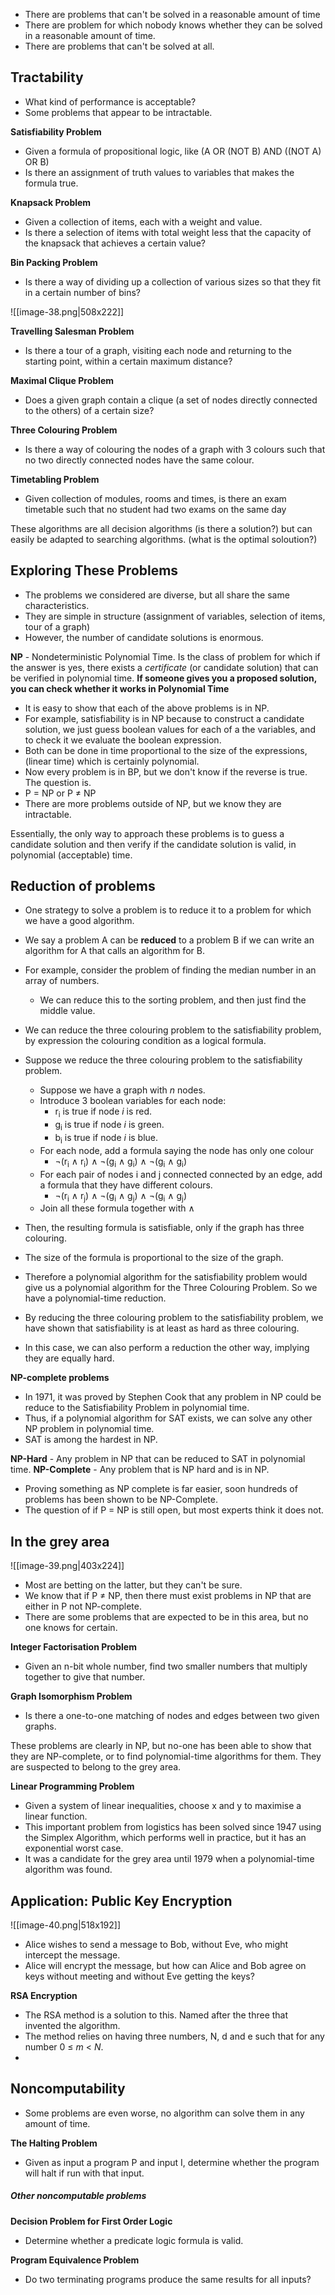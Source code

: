 - There are problems that can't be solved in a reasonable amount of time
- There are problem for which nobody knows whether they can be solved in a reasonable amount of time. 
- There are problems that can't be solved at all. 


## Tractability

- What kind of performance is acceptable?
- Some problems that appear to be intractable.

**Satisfiability Problem**

- Given a formula of propositional logic, like (A OR (NOT B) AND ((NOT A) OR B)
- Is there an assignment of truth values to variables that makes the formula true. 

**Knapsack Problem**

- Given a collection of items, each with a weight and value. 
- Is there a selection of items with total weight less that the capacity of the knapsack that achieves a certain value?

**Bin Packing Problem**

- Is there a way of dividing up a collection of various sizes so that they fit in a certain number of bins?

![[image-38.png|508x222]]

**Travelling Salesman Problem**

- Is there a tour of a graph, visiting each node and returning to the starting point, within a certain maximum distance?

**Maximal Clique Problem**

- Does a given graph contain a clique (a set of nodes directly connected to the others) of a certain size?

**Three Colouring Problem**

- Is there a way of colouring the nodes of a graph with 3 colours such that no two directly connected nodes have the same colour.

**Timetabling Problem**

- Given collection of modules, rooms and times, is there an exam timetable such that no student had two exams on the same day

These algorithms are all decision algorithms (is there a solution?) but can easily be adapted to searching algorithms. (what is the optimal soloution?) 


## Exploring These Problems

- The problems we considered are diverse, but all share the same characteristics.
- They are simple in structure (assignment of variables, selection of items, tour of a graph)
- However, the number of candidate solutions is enormous. 

**NP** - Nondeterministic Polynomial Time. Is the class of problem for which if the answer is yes, there exists a _certificate_ (or candidate solution) that can be verified in polynomial time. **If someone gives you a proposed solution, you can check whether it works in Polynomial Time**


- It is easy to show that each of the above problems is in NP.
- For example, satisfiability is in NP because to construct a candidate solution, we just guess boolean values for each of a the variables, and to check it we evaluate the boolean expression. 
- Both can be done in time proportional to the size of the expressions, (linear time) which is certainly polynomial. 
- Now every problem is in BP, but we don't know if the reverse is true. The question is. 
- P = NP or P ≠ NP
- There are more problems outside of NP, but we know they are intractable. 

Essentially, the only way to approach these problems is to guess a candidate solution and then verify if the candidate solution is valid, in polynomial (acceptable) time. 


## Reduction of problems

- One strategy to solve a problem is to reduce it to a problem for which we have a good algorithm.
- We say a problem A can be **reduced** to a problem B if we can write an algorithm for A that calls an algorithm for B.
- For example, consider the problem of finding the median number in an array of numbers.
	- We can reduce this to the sorting problem, and then just find the middle value. 
- We can reduce the three colouring problem to the satisfiability problem, by expression the colouring condition as a logical formula. 

- Suppose we reduce the three colouring problem to the satisfiability problem.
	- Suppose we have a graph with _n_ nodes.
	- Introduce 3 boolean variables for each node:
		- r<sub>i</sub> is true if node _i_ is red.
		- g<sub>i</sub> is true if node _i_ is green.
		- b<sub>i</sub>  is true if node _i_ is blue.
	- For each node, add a formula saying the node has only one colour
		- ¬(r<sub>i</sub> ∧ r<sub>i</sub>) ∧ ¬(g<sub>i</sub> ∧ g<sub>i</sub>) ∧ ¬(g<sub>i</sub> ∧ g<sub>i</sub>)
	- For each pair of nodes i and j connected connected by an edge, add a formula that they have different colours. 
		- ¬(r<sub>i</sub> ∧ r<sub>j</sub>) ∧ ¬(g<sub>i</sub> ∧ g<sub>j</sub>) ∧ ¬(g<sub>i</sub> ∧ g<sub>j</sub>)
	- Join all these formula together with ∧
- Then, the resulting formula is satisfiable, only if the graph has three colouring. 
- The size of the formula is proportional to the size of the graph. 
- Therefore a polynomial algorithm for the satisfiability problem would give us a polynomial algorithm for the Three Colouring Problem. So we have a polynomial-time reduction. 
- By reducing the three colouring problem to the satisfiability problem, we have shown that satisfiability is at least as hard as three colouring. 
- In this case, we can also perform a reduction the other way, implying they are equally hard. 

**NP-complete problems**

- In 1971, it was proved by Stephen Cook that any problem in NP could be reduce to the Satisfiability Problem in polynomial time. 
- Thus, if a polynomial algorithm for SAT exists, we can solve any other NP problem in polynomial time. 
- SAT is among the hardest in NP. 

**NP-Hard** - Any problem in NP that can be reduced to SAT in polynomial time.
**NP-Complete** - Any problem that is NP hard and is in NP. 

- Proving something as NP complete is far easier, soon hundreds of problems has been shown to be NP-Complete.
- The question of if P = NP is still open, but most experts think it does not. 


## In the grey area

![[image-39.png|403x224]]

- Most are betting on the latter, but they can't be sure.
- We know that if P ≠ NP, then there must exist problems in NP that are either in P not NP-complete. 
- There are some problems that are expected to be in this area, but no one knows for certain. 

**Integer Factorisation Problem**
- Given an n-bit whole number, find two smaller numbers that multiply together to give that number.

**Graph Isomorphism Problem**
- Is there a one-to-one matching of nodes and edges between two given graphs.

These problems are clearly in NP, but no-one has been able to show that they are NP-complete, or to find polynomial-time algorithms for them. They are suspected to belong to the grey area.

**Linear Programming Problem**

- Given a system of linear inequalities, choose x and y to maximise a linear function. 
- This important problem from logistics has been solved since 1947 using the Simplex Algorithm, which performs well in practice, but it has an exponential worst case. 
- It was a candidate for the grey area until 1979 when a polynomial-time algorithm was found.

## Application: Public Key Encryption

![[image-40.png|518x192]]

- Alice wishes to send a message to Bob, without Eve, who might intercept the message. 
- Alice will encrypt the message, but how can Alice and Bob agree on keys without meeting and without Eve getting the keys?

**RSA Encryption**

- The RSA method is a solution to this. Named after the three that invented the algorithm. 
- The method relies on having three numbers, N, d and e such that for any number 0 ≤ _m_ < _N_. 
- 

## Noncomputability

- Some problems are even worse, no algorithm can solve them in any amount of time. 

**The Halting Problem**

- Given as input a program P and input I, determine whether the program will halt if run with that input. 


##### Other noncomputable problems

**Decision Problem for First Order Logic**

- Determine whether a predicate logic formula is valid. 

**Program Equivalence Problem**

- Do two terminating programs produce the same results for all inputs?
